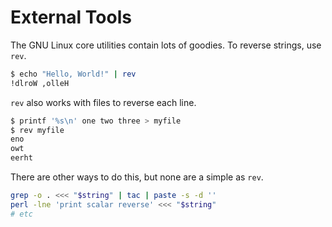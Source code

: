 # External Tools

The GNU Linux core utilities contain lots of goodies.
To reverse strings, use `rev`.

```bash
$ echo "Hello, World!" | rev
!dlroW ,olleH
```

`rev` also works with files to reverse each line.

```bash
$ printf '%s\n' one two three > myfile
$ rev myfile
eno
owt
eerht
```

There are other ways to do this, but none are a simple as `rev`.

```bash
grep -o . <<< "$string" | tac | paste -s -d ''
perl -lne 'print scalar reverse' <<< "$string"
# etc
```
